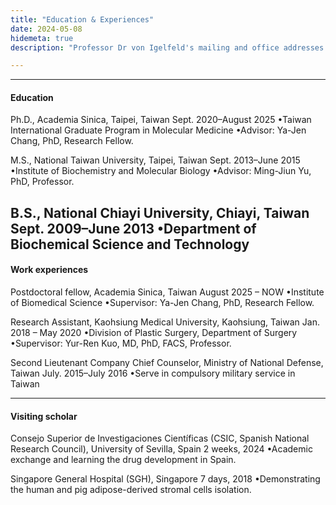 ```yaml
---
title: "Education & Experiences"
date: 2024-05-08
hidemeta: true
description: "Professor Dr von Igelfeld's mailing and office addresses at the Institute of Romance Philology."

---
```


---

#### Education
Ph.D., Academia Sinica, Taipei, Taiwan
Sept. 2020–August 2025
•Taiwan International Graduate Program in Molecular Medicine
•Advisor: Ya-Jen Chang, PhD, Research Fellow.


M.S., National Taiwan University, Taipei, Taiwan
Sept. 2013–June 2015
•Institute of Biochemistry and Molecular Biology
•Advisor: Ming-Jiun Yu, PhD, Professor.


B.S., National Chiayi University, Chiayi, Taiwan
Sept. 2009–June 2013
•Department of Biochemical Science and Technology  
---

#### Work experiences
Postdoctoral fellow, Academia Sinica, Taiwan
August 2025 – NOW
•Institute of Biomedical Science
•Supervisor: Ya-Jen Chang, PhD, Research Fellow.


Research Assistant, Kaohsiung Medical University, Kaohsiung, Taiwan
Jan. 2018 – May 2020
•Division of Plastic Surgery, Department of Surgery
•Supervisor: Yur-Ren Kuo, MD, PhD, FACS, Professor.


Second Lieutenant Company Chief Counselor, Ministry of National Defense, Taiwan 
July. 2015–July 2016
•Serve in compulsory military service in Taiwan

---

#### Visiting scholar
Consejo Superior de Investigaciones Científicas (CSIC, Spanish National Research Council),
University of Sevilla, Spain
2 weeks, 2024
•Academic exchange and learning the drug development in Spain.



Singapore General Hospital (SGH), Singapore
7 days, 2018
•Demonstrating the human and pig adipose-derived stromal cells isolation.


